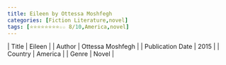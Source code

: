 ```yaml
---
title: Eileen by Ottessa Moshfegh
categories: [Fiction Literature,novel]
tags: [⭐⭐⭐⭐⭐⭐⭐⭐☆☆ 8/10,America,novel]
---
```

        
| Title | Eileen  |
| Author |  Ottessa Moshfegh  |
| Publication Date | 2015   |
| Country | America |
| Genre | Novel  |
        